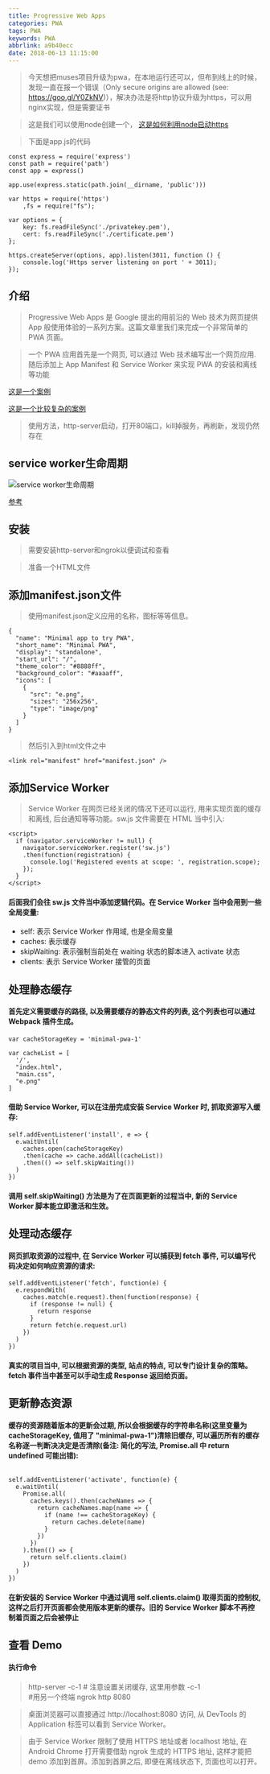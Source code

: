```yaml
---
title: Progressive Web Apps
categories: PWA
tags: PWA
keywords: PWA
abbrlink: a9b40ecc
date: 2018-06-13 11:15:00
---
```


> 今天想把muses项目升级为pwa，在本地运行还可以，但布到线上的时候，发现一直在报一个错误（Only secure origins are allowed (see: https://goo.gl/Y0ZkNV)），解决办法是将http协议升级为https，可以用nginx实现，但是需要证书

> 这是我们可以使用node创建一个， [这是如何利用node启动https](http://blog.fens.me/nodejs-https-server/)


> 下面是app.js的代码

```
const express = require('express')
const path = require('path')
const app = express()

app.use(express.static(path.join(__dirname, 'public')))

var https = require('https')
    ,fs = require("fs");

var options = {
    key: fs.readFileSync('./privatekey.pem'),
    cert: fs.readFileSync('./certificate.pem')
};

https.createServer(options, app).listen(3011, function () {
    console.log('Https server listening on port ' + 3011);
});
```

## 介绍

> Progressive Web Apps 是 Google 提出的用前沿的 Web 技术为网页提供 App 般使用体验的一系列方案。这篇文章里我们来完成一个非常简单的 PWA 页面。

> 一个 PWA 应用首先是一个网页, 可以通过 Web 技术编写出一个网页应用. 随后添加上 App Manifest 和 Service Worker 来实现 PWA 的安装和离线等功能

[这是一个案例](https://github.com/minimal-xyz/minimal-pwa)


[这是一个比较复杂的案例](https://github.com/sitepoint-editors/pwa-retrofit.git)
> 使用方法，http-server启动，打开80端口，kill掉服务，再刷新，发现仍然存在

## service worker生命周期

![service worker生命周期](http://jbcdn2.b0.upaiyun.com/2016/01/55b0169cdfe92b08203757ebc4e5ece2.png)

[参考](http://web.jobbole.com/84792/)

## 安装

> 需要安装http-server和ngrok以便调试和查看

> 准备一个HTML文件

## 添加manifest.json文件

> 使用manifest.json定义应用的名称，图标等等信息。

```
{
  "name": "Minimal app to try PWA",
  "short_name": "Minimal PWA",
  "display": "standalone",
  "start_url": "/",
  "theme_color": "#8888ff",
  "background_color": "#aaaaff",
  "icons": [
    {
      "src": "e.png",
      "sizes": "256x256",
      "type": "image/png"
    }
  ]
}
```


> 然后引入到html文件之中

```
<link rel="manifest" href="manifest.json" />
```


## 添加Service Worker

> Service Worker 在网页已经关闭的情况下还可以运行, 用来实现页面的缓存和离线, 后台通知等等功能。sw.js 文件需要在 HTML 当中引入:

```
<script>
  if (navigator.serviceWorker != null) {
    navigator.serviceWorker.register('sw.js')
    .then(function(registration) {
      console.log('Registered events at scope: ', registration.scope);
    });
  }
</script>
```

#### 后面我们会往 sw.js 文件当中添加逻辑代码。在 Service Worker 当中会用到一些全局变量:
- self: 表示 Service Worker 作用域, 也是全局变量
- caches: 表示缓存
- skipWaiting: 表示强制当前处在 waiting 状态的脚本进入 activate 状态
- clients: 表示 Service Worker 接管的页面


## 处理静态缓存

#### 首先定义需要缓存的路径, 以及需要缓存的静态文件的列表, 这个列表也可以通过 Webpack 插件生成。

```
var cacheStorageKey = 'minimal-pwa-1'

var cacheList = [
  '/',
  "index.html",
  "main.css",
  "e.png"
]
```

#### 借助 Service Worker, 可以在注册完成安装 Service Worker 时, 抓取资源写入缓存:

```
self.addEventListener('install', e => {
  e.waitUntil(
    caches.open(cacheStorageKey)
    .then(cache => cache.addAll(cacheList))
    .then(() => self.skipWaiting())
  )
})

```

#### 调用 self.skipWaiting() 方法是为了在页面更新的过程当中, 新的 Service Worker 脚本能立即激活和生效。

## 处理动态缓存

#### 网页抓取资源的过程中, 在 Service Worker 可以捕获到 fetch 事件, 可以编写代码决定如何响应资源的请求:

```
self.addEventListener('fetch', function(e) {
  e.respondWith(
    caches.match(e.request).then(function(response) {
      if (response != null) {
        return response
      }
      return fetch(e.request.url)
    })
  )
})

```
#### 真实的项目当中, 可以根据资源的类型, 站点的特点, 可以专门设计复杂的策略。fetch 事件当中甚至可以手动生成 Response 返回给页面。


## 更新静态资源

#### 缓存的资源随着版本的更新会过期, 所以会根据缓存的字符串名称(这里变量为 cacheStorageKey, 值用了 "minimal-pwa-1")清除旧缓存, 可以遍历所有的缓存名称逐一判断决决定是否清除(备注: 简化的写法, Promise.all 中 return undefined 可能出错):

```

self.addEventListener('activate', function(e) {
  e.waitUntil(
    Promise.all(
      caches.keys().then(cacheNames => {
        return cacheNames.map(name => {
          if (name !== cacheStorageKey) {
            return caches.delete(name)
          }
        })
      })
    ).then(() => {
      return self.clients.claim()
    })
  )
})
```

#### 在新安装的 Service Worker 中通过调用 self.clients.claim() 取得页面的控制权, 这样之后打开页面都会使用版本更新的缓存。旧的 Service Worker 脚本不再控制着页面之后会被停止


## 查看 Demo

#### 执行命令

> http-server -c-1 # 注意设置关闭缓存, 这里用参数 -c-1   
> #用另一个终端
ngrok http 8080

> 桌面浏览器可以直接通过 http://localhost:8080 访问, 从 DevTools 的 Application 标签可以看到 Service Worker。

> 由于 Service Worker 限制了使用 HTTPS 地址或者 localhost 地址, 在 Android Chrome 打开需要借助 ngrok 生成的 HTTPS 地址, 这样才能把 demo 添加到首屏。添加到首屏之后, 即便在离线状态下, 页面也可以打开。




